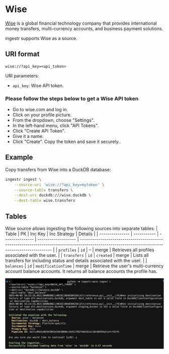 # Wise

[Wise](https://wise.com/) is a global financial technology company that provides international money transfers, multi-currency accounts, and business payment solutions.

ingestr supports Wise as a source.

## URI format

```plaintext
wise://?api_key=<api_token>
```

URI parameters:

- `api_key`: Wise API token.

### Please follow the steps below to get a Wise API token
- Go to wise.com and log in.
- Click on your profile picture.
- From the dropdown, choose "Settings".
- In the left-hand menu, click "API Tokens".
- Click "Create API Token".
- Give it a name.
- Click "Create".
Copy the token and save it securely..

## Example

Copy transfers from Wise into a DuckDB database:

```sh
ingestr ingest \
    --source-uri 'wise://?api_key=mytoken' \
    --source-table transfers \
    --dest-uri duckdb:///wise.duckdb \
    --dest-table wise.transfers
```

## Tables

Wise source allows ingesting the following sources into separate tables:
| Table           | PK | Inc Key | Inc Strategy | Details                                                                                                                                        |
| --------------- | ----------- | --------------- | ------------------- | ---------------------------------------------------------------------------------------------------------------------------------------------- |
| `profiles`        | `id` | –                | merge               | Retrieves all profiles  associated with the user. |
| `transfers` | `id` |    `created`             | merge               | Lists all transfers for including status and details associated with the user.                                           |
| `balances`   | `id` | `modificationTime`     | merge  | Retrieve the user's multi-currency account balance accounts. It returns all balance accounts the profile has.


<img alt="wise_ingestion_img" src="../media/wise_ingestion.png" />
